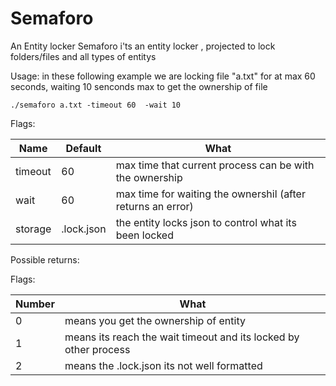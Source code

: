 # Semaforo
An Entity locker
Semaforo i'ts an entity locker , projected to lock folders/files and all types of entitys 

Usage: 
in these following example we are locking file "a.txt" for at max 60 seconds, waiting 10 senconds max
 to get the ownership of file 
```shell
./semaforo a.txt -timeout 60  -wait 10
```
Flags:

| Name    | Default    | What                                                        |
|---------|------------|-------------------------------------------------------------|
| timeout | 60         | max time that current process can be with the ownership     |
| wait    | 60         | max time for waiting the ownershil (after returns an error) |
| storage | .lock.json | the entity locks json  to control what its been locked      |



Possible returns:

Flags:

| Number | What                                                             |
|--------|------------------------------------------------------------------|
| 0      | means you get the ownership of entity                            |
| 1      | means its reach the wait timeout and its locked by other process |
| 2      | means the .lock.json its not well formatted                      |

